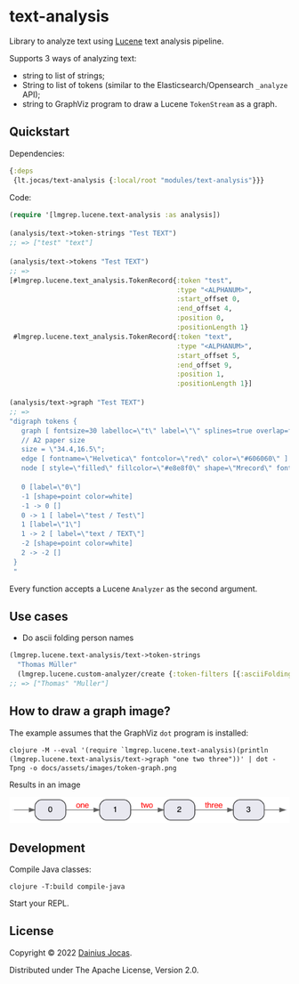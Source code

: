 # text-analysis

Library to analyze text using [Lucene](https://lucene.apache.org) text analysis pipeline.

Supports 3 ways of analyzing text:
- string to list of strings;
- String to list of tokens (similar to the Elasticsearch/Opensearch `_analyze` API);
- string to GraphViz program to draw a Lucene `TokenStream` as a graph.

## Quickstart

Dependencies:
```clojure
{:deps
 {lt.jocas/text-analysis {:local/root "modules/text-analysis"}}}
```

Code:
```clojure
(require '[lmgrep.lucene.text-analysis :as analysis])

(analysis/text->token-strings "Test TEXT")
;; => ["test" "text"]

(analysis/text->tokens "Test TEXT")
;; => 
[#lmgrep.lucene.text_analysis.TokenRecord{:token "test",
                                          :type "<ALPHANUM>",
                                          :start_offset 0,
                                          :end_offset 4,
                                          :position 0,
                                          :positionLength 1}
 #lmgrep.lucene.text_analysis.TokenRecord{:token "text",
                                          :type "<ALPHANUM>",
                                          :start_offset 5,
                                          :end_offset 9,
                                          :position 1,
                                          :positionLength 1}]

(analysis/text->graph "Test TEXT")
;; =>
"digraph tokens {
   graph [ fontsize=30 labelloc=\"t\" label=\"\" splines=true overlap=false rankdir = \"LR\" ];
   // A2 paper size
   size = \"34.4,16.5\";
   edge [ fontname=\"Helvetica\" fontcolor=\"red\" color=\"#606060\" ]
   node [ style=\"filled\" fillcolor=\"#e8e8f0\" shape=\"Mrecord\" fontname=\"Helvetica\" ]
 
   0 [label=\"0\"]
   -1 [shape=point color=white]
   -1 -> 0 []
   0 -> 1 [ label=\"test / Test\"]
   1 [label=\"1\"]
   1 -> 2 [ label=\"text / TEXT\"]
   -2 [shape=point color=white]
   2 -> -2 []
 }
 "
```

Every function accepts a Lucene `Analyzer` as the second argument.

## Use cases

- Do ascii folding person names
```clojure
(lmgrep.lucene.text-analysis/text->token-strings 
  "Thomas Müller" 
  (lmgrep.lucene.custom-analyzer/create {:token-filters [{:asciiFolding {}}]}))
;; => ["Thomas" "Muller"]
```

## How to draw a graph image?

The example assumes that the GraphViz `dot` program is installed:

```shell
clojure -M --eval '(require `lmgrep.lucene.text-analysis)(println (lmgrep.lucene.text-analysis/text->graph "one two three"))' | dot -Tpng -o docs/assets/images/token-graph.png
```
Results in an image

<img src="docs/assets/images/token-graph.png"
alt="Token Graph" title="Token Graph" />

## Development

Compile Java classes:

```shell
clojure -T:build compile-java
```

Start your REPL.

## License

Copyright &copy; 2022 [Dainius Jocas](https://www.jocas.lt).

Distributed under The Apache License, Version 2.0.
